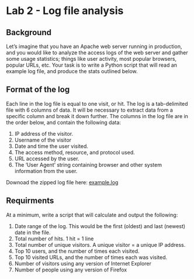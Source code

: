 # Lab 2 - Log file analysis

## Background

Let’s imagine that you have an Apache web server running in production, and you would like to analyze the access logs of the web server and gather some usage statistics; things like user activity, most popular browsers, popular URLs, etc. Your task is to write a Python script that will read an example log file, and produce the stats outlined below.

## Format of the log

Each line in the log file is equal to one visit, or hit. The log is a tab-delimited file with 6 columns of data. It will be necessary to extract data from a specific column and break it down further. The columns in the log file are in the order below, and contain the following data: 
 
1. IP address of the visitor.
2. Username of the visitor
3. Date and time the user visited.
4. The access method, resource, and protocol used.
5. URL accessed by the user.
6. The ‘User Agent’ string containing browser and other system information from the user.

Downoad the zipped log file here: [example.log](../resources/example.log.zip)

## Requirments

At a minimum, write a script that will calculate and output the following:

1. Date range of the log. This would be the first (oldest) and last (newest) date in the file.
2. Total number of hits. 1 hit = 1 line
3. Total number of unique visitors. A unique visitor = a unique IP address.
4. Top 10 users, and the number of times each visited.
5. Top 10 visited URLs, and the number of times each was visited.
6. Number of visitors using any version of Internet Explorer
7. Number of people using any version of Firefox

